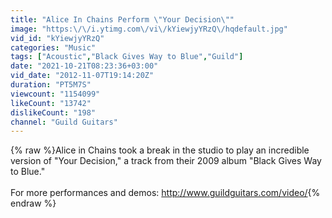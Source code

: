 ```yaml
---
title: "Alice In Chains Perform \"Your Decision\""
image: "https:\/\/i.ytimg.com\/vi\/kYiewjyYRzQ\/hqdefault.jpg"
vid_id: "kYiewjyYRzQ"
categories: "Music"
tags: ["Acoustic","Black Gives Way to Blue","Guild"]
date: "2021-10-21T08:23:36+03:00"
vid_date: "2012-11-07T19:14:20Z"
duration: "PT5M7S"
viewcount: "1154099"
likeCount: "13742"
dislikeCount: "198"
channel: "Guild Guitars"
---
```

{% raw %}Alice in Chains took a break in the studio to play an incredible version of &quot;Your Decision,&quot; a track from their 2009 album &quot;Black Gives Way to Blue.&quot; <br /><br />For more performances and demos: <a rel="nofollow" target="blank" href="http://www.guildguitars.com/video/">http://www.guildguitars.com/video/</a>{% endraw %}

